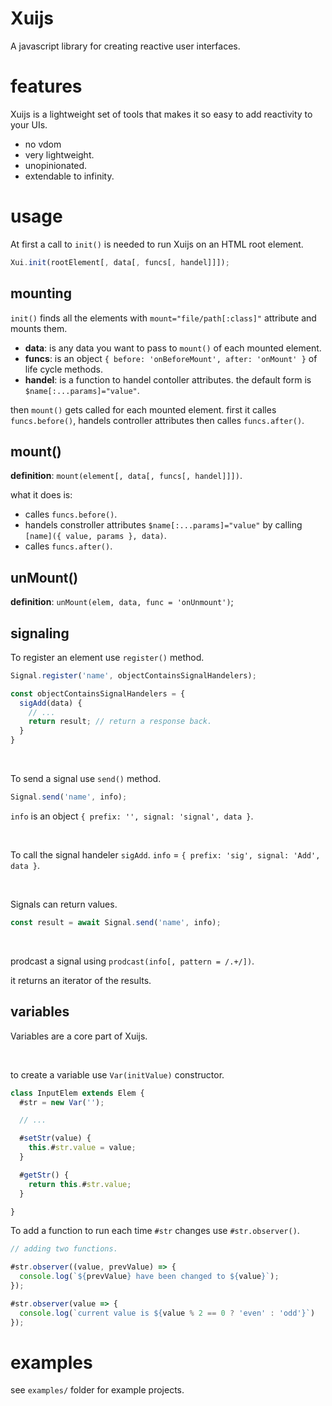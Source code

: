 # Xuijs

A javascript library for creating reactive user interfaces.

# features

Xuijs is a lightweight set of tools that makes it so easy to add reactivity to your UIs.

- no vdom
- very lightweight.
- unopinionated.
- extendable to infinity.

# usage

At first a call to `init()` is needed to run Xuijs on an HTML root element.

```js
Xui.init(rootElement[, data[, funcs[, handel]]]);
```

## mounting

`init()` finds all the elements with `mount="file/path[:class]"` attribute and mounts them.

- **data**: is any data you want to pass to `mount()` of each mounted element.
- **funcs**: is an object `{ before: 'onBeforeMount', after: 'onMount' }` of life cycle methods.
- **handel**: is a function to handel contoller attributes. the default form is `$name[:...params]="value"`.

then `mount()` gets called for each mounted element. first it calles `funcs.before()`,
handels controller attributes then calles `funcs.after()`.

## mount()

**definition**: `mount(element[, data[, funcs[, handel]]])`.

what it does is:

- calles `funcs.before()`.
- handels constroller attributes `$name[:...params]="value"` by calling `[name]({ value, params }, data)`.
- calles `funcs.after()`.

## unMount()

**definition**: `unMount(elem, data, func = 'onUnmount')`;

## signaling

To register an element use `register()` method.

```js
Signal.register('name', objectContainsSignalHandelers);

const objectContainsSignalHandelers = {
  sigAdd(data) {
    // ...
    return result; // return a response back.
  }
}
```

<br/>

To send a signal use `send()` method.

```js
Signal.send('name', info);
```

`info` is an object `{ prefix: '', signal: 'signal', data }`.

<br/>

To call the signal handeler `sigAdd`. `info` = `{ prefix: 'sig', signal: 'Add', data }`.

<br/>

Signals can return values.

```js
const result = await Signal.send('name', info);
```

<br/>

prodcast a signal using `prodcast(info[, pattern = /.+/])`.

it returns an iterator of the results.

## variables

Variables are a core part of Xuijs.

<br/>

to create a variable use `Var(initValue)` constructor.

```js
class InputElem extends Elem {
  #str = new Var('');

  // ...

  #setStr(value) {
    this.#str.value = value;
  }

  #getStr() {
    return this.#str.value;
  }

}
```

To add a function to run each time `#str` changes use `#str.observer()`.

```js
// adding two functions.

#str.observer((value, prevValue) => {
  console.log(`${prevValue} have been changed to ${value}`);
});

#str.observer(value => {
  console.log(`current value is ${value % 2 == 0 ? 'even' : 'odd'}`)
});
```

# examples

see `examples/` folder for example projects.
